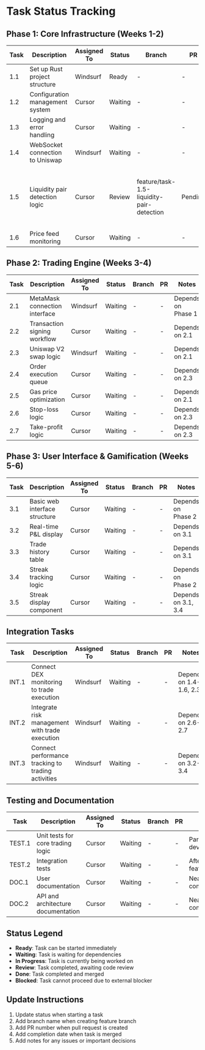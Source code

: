 # Task Status Tracking

## Phase 1: Core Infrastructure (Weeks 1-2)

| Task | Description | Assigned To | Status | Branch | PR | Notes |
|------|-------------|-------------|--------|--------|----|----|
| 1.1 | Set up Rust project structure | Windsurf | Ready | - | - | Starting task |
| 1.2 | Configuration management system | Cursor | Waiting | - | - | Depends on 1.1 |
| 1.3 | Logging and error handling | Cursor | Waiting | - | - | Depends on 1.1 |
| 1.4 | WebSocket connection to Uniswap | Windsurf | Waiting | - | - | Depends on 1.1-1.3 |
| 1.5 | Liquidity pair detection logic | Cursor | Review | feature/task-1.5-liquidity-pair-detection | Pending | ✅ LiquidityPair struct, opportunity analysis, risk assessment, performance monitoring |
| 1.6 | Price feed monitoring | Cursor | Waiting | - | - | Depends on 1.4 |

## Phase 2: Trading Engine (Weeks 3-4)

| Task | Description | Assigned To | Status | Branch | PR | Notes |
|------|-------------|-------------|--------|--------|----|----|
| 2.1 | MetaMask connection interface | Windsurf | Waiting | - | - | Depends on Phase 1 |
| 2.2 | Transaction signing workflow | Cursor | Waiting | - | - | Depends on 2.1 |
| 2.3 | Uniswap V2 swap logic | Windsurf | Waiting | - | - | Depends on 2.1 |
| 2.4 | Order execution queue | Cursor | Waiting | - | - | Depends on 2.3 |
| 2.5 | Gas price optimization | Cursor | Waiting | - | - | Depends on 2.1 |
| 2.6 | Stop-loss logic | Cursor | Waiting | - | - | Depends on 2.3 |
| 2.7 | Take-profit logic | Cursor | Waiting | - | - | Depends on 2.3 |

## Phase 3: User Interface & Gamification (Weeks 5-6)

| Task | Description | Assigned To | Status | Branch | PR | Notes |
|------|-------------|-------------|--------|--------|----|----|
| 3.1 | Basic web interface structure | Cursor | Waiting | - | - | Depends on Phase 2 |
| 3.2 | Real-time P&L display | Cursor | Waiting | - | - | Depends on 3.1 |
| 3.3 | Trade history table | Cursor | Waiting | - | - | Depends on 3.1 |
| 3.4 | Streak tracking logic | Cursor | Waiting | - | - | Depends on Phase 2 |
| 3.5 | Streak display component | Cursor | Waiting | - | - | Depends on 3.1, 3.4 |

## Integration Tasks

| Task | Description | Assigned To | Status | Branch | PR | Notes |
|------|-------------|-------------|--------|--------|----|----|
| INT.1 | Connect DEX monitoring to trade execution | Windsurf | Waiting | - | - | Depends on 1.4-1.6, 2.3 |
| INT.2 | Integrate risk management with trade execution | Windsurf | Waiting | - | - | Depends on 2.6-2.7 |
| INT.3 | Connect performance tracking to trading activities | Windsurf | Waiting | - | - | Depends on 3.2-3.4 |

## Testing and Documentation

| Task | Description | Assigned To | Status | Branch | PR | Notes |
|------|-------------|-------------|--------|--------|----|----|
| TEST.1 | Unit tests for core trading logic | Cursor | Waiting | - | - | Parallel with development |
| TEST.2 | Integration tests | Cursor | Waiting | - | - | After core features |
| DOC.1 | User documentation | Cursor | Waiting | - | - | Near completion |
| DOC.2 | API and architecture documentation | Cursor | Waiting | - | - | Near completion |

## Status Legend
- **Ready**: Task can be started immediately
- **Waiting**: Task is waiting for dependencies
- **In Progress**: Task is currently being worked on
- **Review**: Task completed, awaiting code review
- **Done**: Task completed and merged
- **Blocked**: Task cannot proceed due to external blocker

## Update Instructions
1. Update status when starting a task
2. Add branch name when creating feature branch
3. Add PR number when pull request is created
4. Add completion date when task is merged
5. Add notes for any issues or important decisions
